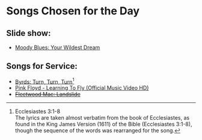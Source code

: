 # Songs Chosen for the Day

## Slide show:

- [Moody Blues: Your Wildest Dream](https://youtu.be/kmmPFrkuPq0) 

## Songs for Service:

- [Byrds: Turn, Turn, Turn](https://youtu.be/eiprqeaydik)[^1]
- [Pink Floyd - Learning To Fly (Official Music Video HD)](https://youtube.com/watch?v=nVhNCTH8pDs&si=g8YqagNAxX5c7UT1 )
- ~~[Fleetwood Mac: Landslide](https://youtu.be/WM7-PYtXtJM)~~

[^1]: Ecclesiastes 3:1-8<br />The lyrics are taken almost verbatim from the book of Ecclesiastes, as found in the King James Version (1611) of the Bible (Ecclesiastes 3:1-8), though the sequence of the words was rearranged for the song.
